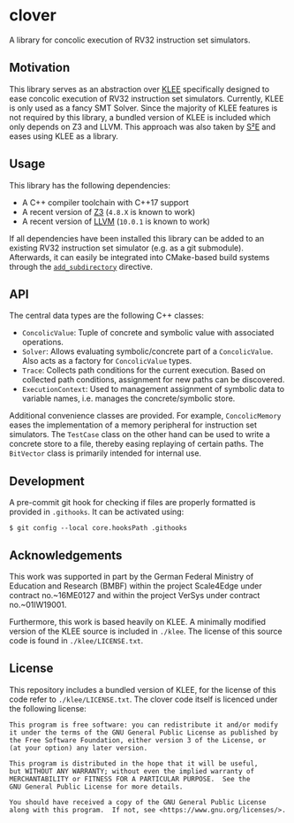 # clover

A library for concolic execution of RV32 instruction set simulators.

## Motivation

This library serves as an abstraction over [KLEE][klee website]
specifically designed to ease concolic execution of RV32 instruction set
simulators. Currently, KLEE is only used as a fancy SMT Solver. Since
the majority of KLEE features is not required by this library, a bundled
version of KLEE is included which only depends on Z3 and LLVM. This
approach was also taken by [S²E][s2e klee] and eases using KLEE as a
library.

## Usage

This library has the following dependencies:

* A C++ compiler toolchain with C++17 support
* A recent version of [Z3][z3 repo] (`4.8.X` is known to work)
* A recent version of [LLVM][llvm website] (`10.0.1` is known to work)

If all dependencies have been installed this library can be added to an
existing RV32 instruction set simulator (e.g. as a git submodule).
Afterwards, it can easily be integrated into CMake-based build systems
through the [`add_subdirectory`][cmake add_subdirectory] directive.

## API

The central data types are the following C++ classes:

* `ConcolicValue`: Tuple of concrete and symbolic value with associated operations.
* `Solver`: Allows evaluating symbolic/concrete part of a `ConcolicValue`.
   Also acts as a factory for `ConcolicValue` types.
* `Trace`: Collects path conditions for the current execution.  Based on
   collected path conditions, assignment for new paths can be discovered.
* `ExecutionContext`: Used to management assignment of symbolic data to
   variable names, i.e. manages the concrete/symbolic store.

Additional convenience classes are provided. For example,
`ConcolicMemory` eases the implementation of a memory peripheral for
instruction set simulators. The `TestCase` class on the other hand can
be used to write a concrete store to a file, thereby easing replaying of
certain paths. The `BitVector` class is primarily intended for internal
use.

## Development

A pre-commit git hook for checking if files are properly formatted is
provided in `.githooks`. It can be activated using:

	$ git config --local core.hooksPath .githooks

## Acknowledgements

This work was supported in part by the German Federal Ministry of
Education and Research (BMBF) within the project Scale4Edge under
contract no.~16ME0127 and within the project VerSys under contract
no.~01IW19001.

Furthermore, this work is based heavily on KLEE. A minimally modified
version of the KLEE source is included in `./klee`. The license of this
source code is found in `./klee/LICENSE.txt`.

## License

This repository includes a bundled version of KLEE, for the license of
this code refer to `./klee/LICENSE.txt`. The clover code itself is
licenced under the following license:

	This program is free software: you can redistribute it and/or modify
	it under the terms of the GNU General Public License as published by
	the Free Software Foundation, either version 3 of the License, or
	(at your option) any later version.

	This program is distributed in the hope that it will be useful,
	but WITHOUT ANY WARRANTY; without even the implied warranty of
	MERCHANTABILITY or FITNESS FOR A PARTICULAR PURPOSE.  See the
	GNU General Public License for more details.

	You should have received a copy of the GNU General Public License
	along with this program.  If not, see <https://www.gnu.org/licenses/>.

[s2e klee]: https://github.com/S2E/s2e/tree/master/klee
[klee website]: https://klee.github.io/
[z3 repo]: https://github.com/Z3Prover/z3
[llvm website]: https://llvm.org/
[cmake add_subdirectory]: https://cmake.org/cmake/help/latest/command/add_subdirectory.html

